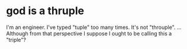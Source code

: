 # god is a thruple

I'm an engineer. I've typed "tuple" too many times. It's not "throuple". ... Although from that perspective I suppose I ought to be calling this a "triple"?
